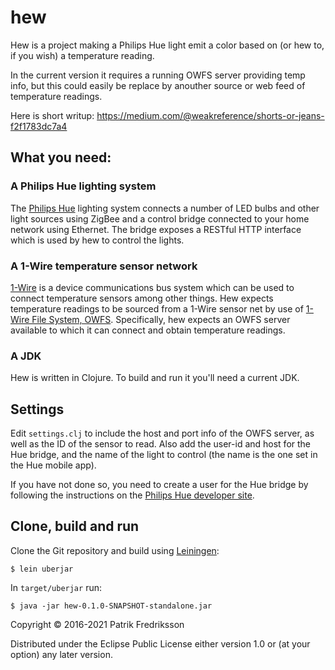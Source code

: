 # hew

Hew is a project making a Philips Hue light emit a color based on (or hew to, if you wish) a temperature reading.

In the current version it requires a running OWFS server providing temp info, but this could easily be replace by anouther source or web feed of temperature readings.

Here is short writup: https://medium.com/@weakreference/shorts-or-jeans-f2f1783dc7a4
 
## What you need:

### A Philips Hue lighting system
The [Philips Hue](http://www.meethue.com) lighting system connects a number of LED bulbs and other light sources using ZigBee and a control bridge connected to your home network using Ethernet. The bridge exposes a RESTful HTTP interface which is used by hew to control the lights.
 
### A 1-Wire temperature sensor network
[1-Wire](https://en.wikipedia.org/wiki/1-Wire) is a device communications bus system which can be used to connect temperature sensors among other things. Hew expects temperature readings to be sourced from a 1-Wire sensor net by use of [1-Wire File System, OWFS](http://www.owfs.org). Specifically, hew expects an OWFS server available to which it can connect and obtain temperature readings. 

### A JDK
Hew is written in Clojure. To build and run it you'll need a current JDK.

## Settings

Edit `settings.clj` to include the host and port info of the OWFS server, as well as the ID of the sensor to read. Also add the user-id and host for the Hue bridge, and the name of the light to control (the name is the one set in the Hue mobile app).

If you have not done so, you need to create a user for the Hue bridge by following the instructions on the [Philips Hue developer site](https://developers.meethue.com/documentation/getting-started).

## Clone, build and run

Clone the Git repository and build using [Leiningen](http://leiningen.org):

    $ lein uberjar
    
In `target/uberjar` run:
    
    $ java -jar hew-0.1.0-SNAPSHOT-standalone.jar

Copyright © 2016-2021 Patrik Fredriksson

Distributed under the Eclipse Public License either version 1.0 or (at
your option) any later version.
